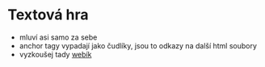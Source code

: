 # Textová hra

- mluví asi samo za sebe
- anchor tagy vypadají jako čudlíky, jsou to odkazy na další html soubory
- vyzkoušej tady [webík](http://nemcovaa.borec.cz/strana1.html)
